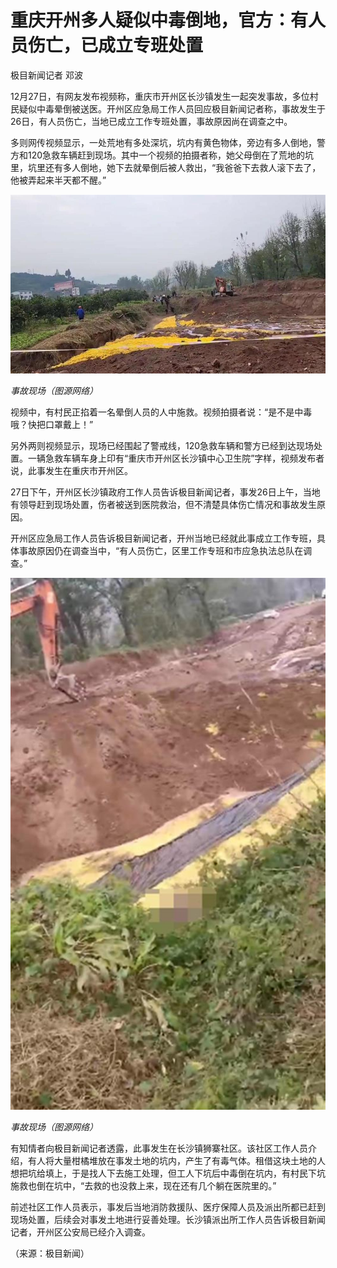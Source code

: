 # 重庆开州多人疑似中毒倒地，官方：有人员伤亡，已成立专班处置

极目新闻记者 邓波

12月27日，有网友发布视频称，重庆市开州区长沙镇发生一起突发事故，多位村民疑似中毒晕倒被送医。开州区应急局工作人员回应极目新闻记者称，事故发生于26日，有人员伤亡，当地已成立工作专班处置，事故原因尚在调查之中。

多则网传视频显示，一处荒地有多处深坑，坑内有黄色物体，旁边有多人倒地，警方和120急救车辆赶到现场。其中一个视频的拍摄者称，她父母倒在了荒地的坑里，坑里还有多人倒地，她下去就晕倒后被人救出，“我爸爸下去救人滚下去了，他被弄起来半天都不醒。”

![f81436210d9fc8a736aa50ac2ee1805f.jpg](./重庆开州多人疑似中毒倒地官方有人员伤亡已成立专班处置/f81436210d9fc8a736aa50ac2ee1805f.jpg)

 _事故现场（图源网络）_

视频中，有村民正掐着一名晕倒人员的人中施救。视频拍摄者说：“是不是中毒哦？快把口罩戴上！”

另外两则视频显示，现场已经围起了警戒线，120急救车辆和警方已经到达现场处置。一辆急救车辆车身上印有“重庆市开州区长沙镇中心卫生院”字样，视频发布者说，此事发生在重庆市开州区。

27日下午，开州区长沙镇政府工作人员告诉极目新闻记者，事发26日上午，当地有领导赶到现场处置，伤者被送到医院救治，但不清楚具体伤亡情况和事故发生原因。

开州区应急局工作人员告诉极目新闻记者，开州当地已经就此事成立工作专班，具体事故原因仍在调查当中，“有人员伤亡，区里工作专班和市应急执法总队在调查。”

![5f886ce292dbfaa48f4bba24712a28ca.jpg](./重庆开州多人疑似中毒倒地官方有人员伤亡已成立专班处置/5f886ce292dbfaa48f4bba24712a28ca.jpg)

 _事故现场（图源网络）_

有知情者向极目新闻记者透露，此事发生在长沙镇狮寨社区。该社区工作人员介绍，有人将大量柑橘堆放在事发土地的坑内，产生了有毒气体。租借这块土地的人想把坑给填上，于是找人下去施工处理，但工人下坑后中毒倒在坑内，有村民下坑施救也倒在坑中，“去救的也没救上来，现在还有几个躺在医院里的。”

前述社区工作人员表示，事发后当地消防救援队、医疗保障人员及派出所都已赶到现场处置，后续会对事发土地进行妥善处理。长沙镇派出所工作人员告诉极目新闻记者，开州区公安局已经介入调查。

（来源：极目新闻）

